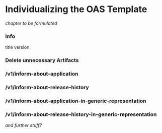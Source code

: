 # Individualizing the OAS Template

_chapter to be formulated_

### Info
title
version

### Delete unnecessary Artifacts

### /v1/inform-about-application

### /v1/inform-about-release-history

### /v1/inform-about-application-in-generic-representation

### /v1/inform-about-release-history-in-generic-representation

_and further stuff?_
